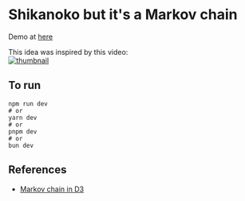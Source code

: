 # Shikanoko but it's a Markov chain
Demo at [here](https://nyraa.github.io/shikanoko-markov-chain/)

This idea was inspired by this video:  
[![thumbnail](https://img.youtube.com/vi/Xkq13ZthmA0/0.jpg)](https://youtu.be/Xkq13ZthmA0)

## To run
```
npm run dev
# or
yarn dev
# or
pnpm dev
# or
bun dev
```

## References
- [Markov chain in D3](https://github.com/matheusportela/markov-chain)